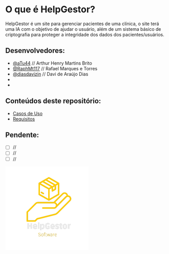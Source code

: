 # O que é HelpGestor?
HelpGestor é um site para gerenciar pacientes de uma clínica, o site terá uma IA com o objetivo de ajudar o usuário, além de um sistema básico de criptografia para proteger a integridade dos dados dos pacientes/usuários.

<!-- Preencher com nomes completos e @"nome-de-usuário-github" -->
## Desenvolvedores:
- [@aTu44](https://github.com/aTu44)       // Arthur Henry Martins Brito
- [@RaphMt117](https://github.com/RaphMt117)   // Rafael Marques e Torres
- [@diasdavizin](https://github.com/diasdavizin) // Davi de Araújo Dias
- 
-

## Conteúdos deste repositório:
- [Casos de Uso](https://github.com/HelpGestor/documentacao/blob/main/casos-de-uso.png)
- [Requisitos]()

<!-- atualizar conforme novas necessidades surgirem: -->
## Pendente:
- [ ] //
- [ ] //
- [ ] //

<picture>
  <source media="(prefers-color-scheme: dark)" srcset="https://github.com/HelpGestor/documentacao/blob/main/imagens/HelpGestorLogo.png">
  <source media="(prefers-color-scheme: light)" srcset="https://github.com/HelpGestor/documentacao/blob/main/imagens/HelpGestorLogo.png">
  <img alt="Help Gestor Logo" src="https://github.com/HelpGestor/documentacao/blob/main/imagens/HelpGestorLogo.png">
</picture>
